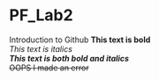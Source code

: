 # PF_Lab2
Introduction to Github
**This text is bold**\
*This text is italics*\
***This text is both bold and italics***\
~~OOPS I made an error~~
